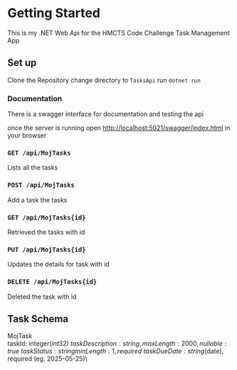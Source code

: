 # Getting Started

This is my .NET Web Api for the HMCTS Code Challenge Task Management App

## Set up

Clone the Repository
change directory to `TasksApi`
run `dotnet run` 

### Documentation

There is a swagger interface for documentation and testing the api

once the server is running open [http://localhost:5021/swagger/index.html](http://localhost:5021/swagger/index.html) in your browser

### `GET /api/MojTasks`

Lists all the tasks

### `POST /api/MojTasks`

Add a task the tasks

### `GET /api/MojTasks{id}`

Retrieved the tasks with id

### `PUT /api/MojTasks{id}`

Updates the details for task with id

### `DELETE /api/MojTasks{id}`

Deleted the task with id

## Task Schema

MojTask\
taskId:	        integer($int32)\
taskDescription:	string, maxLength: 2000, nullable: true\
taskStatus:  	string minLength: 1, required \
taskDueDate:	string($date), required (eg. 2025-05-25)\




